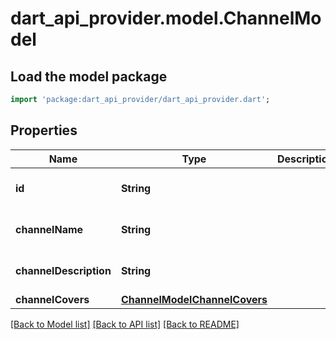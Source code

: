 # dart_api_provider.model.ChannelModel

## Load the model package
```dart
import 'package:dart_api_provider/dart_api_provider.dart';
```

## Properties
Name | Type | Description | Notes
------------ | ------------- | ------------- | -------------
**id** | **String** |  | [optional] [default to '']
**channelName** | **String** |  | [optional] [default to '']
**channelDescription** | **String** |  | [optional] [default to '']
**channelCovers** | [**ChannelModelChannelCovers**](ChannelModelChannelCovers.md) |  | [optional] 

[[Back to Model list]](../README.md#documentation-for-models) [[Back to API list]](../README.md#documentation-for-api-endpoints) [[Back to README]](../README.md)


